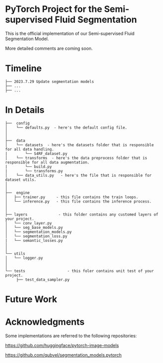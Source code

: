 # PyTorch Project for the Semi-supervised Fluid Segmentation

This is the official implementation of our Semi-supervised Fluid Segmentation Model.

More detailed comments are coming soon.

# Timeline

```
├── 2023.7.29 Update segmentation models
├── ...
├── ...
```


# In Details
```
├──  config
│    └── defaults.py  - here's the default config file.
│ 
│
├──  data  
│    └── datasets  - here's the datasets folder that is responsible for all data handling.
|        └── S4RF_dataset.py  
│    └── transforms  - here's the data preprocess folder that is responsible for all data augmentation.
|        └── build.py
|        └── transforms.py  
│    └── data_utils.py   - here's the file that is responsible for dataset utils.
│
│
├──  engine
│   ├── trainer.py     - this file contains the train loops.
│   └── inference.py   - this file contains the inference process.
│
│
├── layers              - this folder contains any customed layers of your project.
│   └── conv_layer.py
│   └── seg_base_models.py
│   └── segmentation_models.py
│   └── segmentation_loss.py
|   └── semantic_losses.py
│ 
│ 
└── utils
│   └── logger.py
│ 
│ 
└── tests					- this foler contains unit test of your project.
     ├── test_data_sampler.py
```


# Future Work


# Acknowledgments

Some implementations are referred to the following repositories:

https://github.com/huggingface/pytorch-image-models

https://github.com/qubvel/segmentation_models.pytorch
